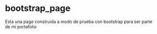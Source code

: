 # bootstrap_page
Esta una page construida a modo de prueba con bootstrap para ser parte de mi portafolio
